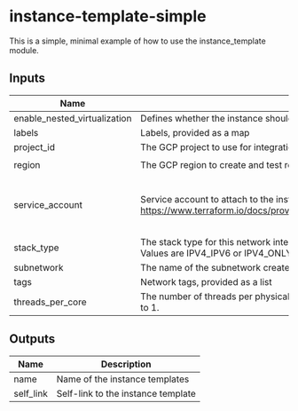 # instance-template-simple

This is a simple, minimal example of how to use the instance_template module.

<!-- BEGINNING OF PRE-COMMIT-TERRAFORM DOCS HOOK -->
## Inputs

| Name | Description | Type | Default | Required |
|------|-------------|------|---------|:--------:|
| enable\_nested\_virtualization | Defines whether the instance should have nested virtualization enabled. | `bool` | `false` | no |
| labels | Labels, provided as a map | `map(string)` | n/a | yes |
| project\_id | The GCP project to use for integration tests | `string` | n/a | yes |
| region | The GCP region to create and test resources in | `string` | `"us-central1"` | no |
| service\_account | Service account to attach to the instance. See https://www.terraform.io/docs/providers/google/r/compute_instance_template#service_account. | <pre>object({<br>    email  = string<br>    scopes = set(string)<br>  })</pre> | `null` | no |
| stack\_type | The stack type for this network interface to identify whether the IPv6 feature is enabled or not. Values are IPV4\_IPV6 or IPV4\_ONLY. If not specified, IPV4\_ONLY will be used. | `string` | `"IPV4_ONLY"` | no |
| subnetwork | The name of the subnetwork create this instance in. | `string` | `""` | no |
| tags | Network tags, provided as a list | `list(string)` | n/a | yes |
| threads\_per\_core | The number of threads per physical core. To disable simultaneous multithreading (SMT) set this to 1. | `string` | `null` | no |

## Outputs

| Name | Description |
|------|-------------|
| name | Name of the instance templates |
| self\_link | Self-link to the instance template |

<!-- END OF PRE-COMMIT-TERRAFORM DOCS HOOK -->
